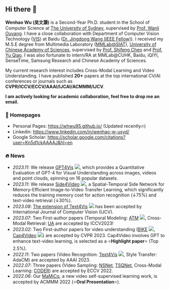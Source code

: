 ## Hi there 👋

**Wenhao Wu (吴文灏)** is a Second-Year Ph.D. student in the School of Computer Science at [The University of Sydney](https://www.sydney.edu.au/), supervised by [Prof. Wanli Ouyang](https://wlouyang.github.io/). I have a close collaboration with Department of Computer Vision Technology ([VIS](https://vis.baidu.com/)) at Baidu ([Dr. Jingdong Wang (IEEE Fellow)](https://jingdongwang2017.github.io/)). I received my M.S.E degree from Multimedia Laboratory ([MMLab@SIAT](http://mmlab.siat.ac.cn/)), [University of Chinese Academy of Sciences](http://english.ucas.ac.cn/), supervised by [Prof. Shifeng Chen](https://scholar.google.com/citations?user=6X77S3cAAAAJ&hl=en) and [Prof. Yu Qiao](http://mmlab.siat.ac.cn/yuqiao/).
I was also fortunate to intern/RA at MMLab@CUHK, Baidu, iQIYI, SenseTime, Samsung Research and Chinese Academy of Sciences.

My current research interest includes Cross-Modal Learning and Video Understanding. I have published **20+** papers at the top international CV/AI conferences or journals such as **CVPR/ICCV/ECCV/AAAI/IJCAI/ACMMM/IJCV**.

**I am actively looking for academic collaboration, feel free to drop me an email.**

### 📎 Homepages
- Personal Pages: https://whwu95.github.io/ (Updated recently🔥)
- Linkedin: https://www.linkedin.com/in/wenhao-w-usyd/
- Google Scholar: https://scholar.google.com/citations?user=Kn5d1ckAAAAJ&hl=en

### 🔥 News
- *2023.11*: We release [GPT4Vis](https://arxiv.org/abs/2311.15732)  [![](https://img.shields.io/github/stars/whwu95/GPT4Vis?color=success&logo=github)](https://github.com/whwu95/GPT4Vis), which provides a Quantitative Evaluation of GPT-4 for Visual Understanding across images, videos and point clouds, spinning on 16 popular datasets.
- *2023.11*: We release [Side4Video](https://arxiv.org/abs/2311.15769) [![](https://img.shields.io/github/stars/HJYao00/Side4Video?color=success&logo=github)](https://github.com/HJYao00/Side4Video), a Spatial-Temporal Side Network for Memory-Efficient Image-to-Video Transfer Learning, which significantly reduces the training memory cost for action recognition (↓75%) and text-video retrieval (↓30%).
- *2023.08*: [The extension of Text4Vis](https://link.springer.com/article/10.1007/s11263-023-01876-w) [![](https://img.shields.io/github/stars/whwu95/Text4Vis?color=success&logo=github)](https://github.com/whwu95/Text4Vis) has been accepted by International Journal of Computer Vision (IJCV).
- *2023.07*: Two First-author papers (Temporal Modeling: [ATM](https://github.com/whwu95/ATM) [![](https://img.shields.io/github/stars/whwu95/ATM?color=success&logo=github)](https://github.com/whwu95/ATM), Cross-Modal Retrieval: [UA](https://arxiv.org/abs/2301.06309) are accepted by ICCV2023!
- *2023.02*: Two First-author papers for video understanding ([BIKE](https://github.com/whwu95/BIKE) [![](https://img.shields.io/github/stars/whwu95/BIKE?color=success&logo=github)](https://github.com/whwu95/BIKE), [Cap4Video](https://github.com/whwu95/Cap4Video) [![](https://img.shields.io/github/stars/whwu95/Cap4Video?color=success&logo=github)](https://github.com/whwu95/Cap4Video)) are accepted by CVPR 2023. Cap4Video involves GPT to enhance text-video learning, is selected as a ⭐️**Highlight paper**⭐️ (Top 2.5%).
- *2022.11*: Two papers (Video Recognition: [Text4Vis](https://github.com/whwu95/Text4Vis) [![](https://img.shields.io/github/stars/whwu95/Text4Vis?color=success&logo=github)](https://github.com/whwu95/Text4Vis), Style Transfer: AdaCM) are accepted by AAAI 2023.
- *2022.07*: Three papers (Video Sampling: [NSNet](https://arxiv.org/pdf/2207.10388.pdf), [TSQNet](https://arxiv.org/pdf/2207.10379.pdf), Cross-Modal Learning: [CODER](https://arxiv.org/pdf/2208.09843.pdf)) are accepted by ECCV 2022.
- *2022.06*: Our [MaMiCo](https://dl.acm.org/doi/10.1145/3503161.3547888), a new video self-supervised learning work, is accepted by ACMMM 2022 (⭐️**Oral Presentation**⭐️).

